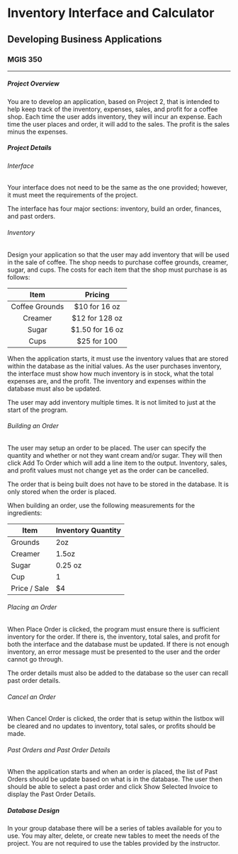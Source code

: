 # Inventory Interface and Calculator
## Developing Business Applications
### MGIS 350
___

##### Project Overview

You are to develop an application, based on Project 2, that is intended to help keep track of the inventory, expenses, sales, and profit for a coffee shop. Each time the user adds inventory, they will incur an expense. Each time the user places and order, it will add to the sales. The profit is the sales minus the expenses.

##### Project Details

###### Interface

Your interface does not need to be the same as the one provided; however, it must meet the requirements of the project.

The interface has four major sections: inventory, build an order, finances, and past orders.

###### Inventory

Design your application so that the user may add inventory that will be used in the sale of coffee. The shop needs to purchase coffee grounds, creamer, sugar, and cups. The costs for each item that the shop must purchase is as follows:

| Item | Pricing |
| :--: | :---------------------: |
|  Coffee Grounds  |      $10 for 16 oz      |
|   Creamer   |     $12 for 128 oz      |
|   Sugar  | $1.50 for 16 oz |
|  Cups  |    $25 for 100     |


When the application starts, it must use the inventory values that are stored within the database as the initial values. As the user purchases inventory, the interface must show how much inventory is in stock, what the total expenses are, and the profit. The inventory and expenses within the database must also be updated.

The user may add inventory multiple times. It is not limited to just at the start of the program.

###### Building an Order

The user may setup an order to be placed. The user can specify the quantity and whether or not they want cream and/or sugar. They will then click Add To Order which will add a line item to the output. Inventory, sales, and profit values must not change yet as the order can be cancelled.

The order that is being built does not have to be stored in the database. It is only stored when the order is placed.

When building an order, use the following measurements for the ingredients:

| **Item** | **Inventory Quantity** |
| -------- | ---------------------- |
|Grounds|2oz|
|Creamer|1.5oz|
|Sugar  |0.25 oz|
|Cup|1|
|Price / Sale|$4|

###### Placing an Order

When Place Order is clicked, the program must ensure there is sufficient inventory for the order. If there is, the inventory, total sales, and profit for both the interface and the database must be updated. If there is not enough inventory, an error message must be presented to the user and the order cannot go through.

The order details must also be added to the database so the user can recall past order details.

###### Cancel an Order

When Cancel Order is clicked, the order that is setup within the listbox will be cleared and no updates to inventory, total sales, or profits should be made.

###### Past Orders and Past Order Details

When the application starts and when an order is placed, the list of Past Orders should be update based on what is in the database. The user then should be able to select a past order and click Show Selected Invoice to display the Past Order Details.

##### Database Design

In your group database there will be a series of tables available for you to use. You may alter, delete, or create new tables to meet the needs of the project. You are not required to use the tables provided by the instructor.
